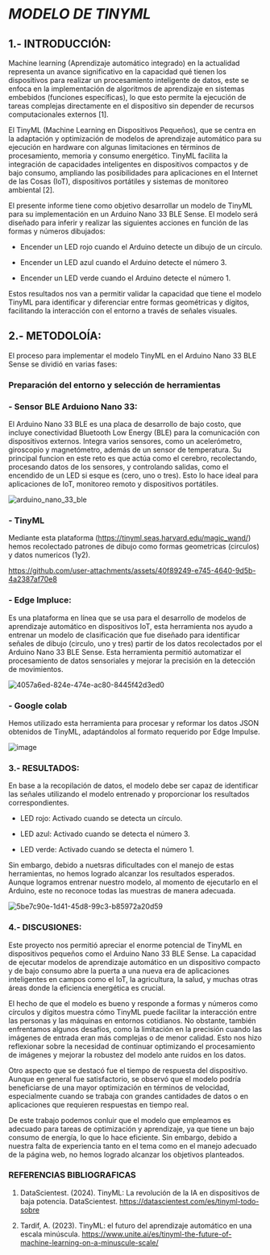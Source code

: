 # *MODELO DE TINYML*

## 1.- INTRODUCCIÓN:
Machine learning (Aprendizaje automático integrado) en la actualidad representa un avance significativo en la capacidad qué tienen los dispositivos para realizar un procesamiento inteligente de datos, este se enfoca en la implementación de algoritmos de aprendizaje en sistemas embebidos (funciones específicas), lo que esto permite la ejecución de tareas complejas directamente en el dispositivo sin depender de recursos computacionales externos [1].

El TinyML (Machine Learning en Dispositivos Pequeños), que se centra en la adaptación y optimización de modelos de aprendizaje automático para su ejecución en hardware con  algunas limitaciones en términos de procesamiento, memoria y consumo energético. TinyML facilita la integración de capacidades inteligentes en dispositivos compactos y de bajo consumo, ampliando las posibilidades para aplicaciones en el Internet de las Cosas (IoT), dispositivos portátiles y sistemas de monitoreo ambiental [2].

El presente informe tiene como objetivo desarrollar un modelo de TinyML para su implementación en un Arduino Nano 33 BLE Sense. El modelo será diseñado para inferir y realizar las siguientes acciones en función de las formas y números dibujados:

- Encender un LED rojo cuando el Arduino detecte un dibujo de un círculo.

- Encender un LED azul cuando el Arduino detecte el número 3.

- Encender un LED verde cuando el Arduino detecte el número 1.

Estos resultados nos van a permitir validar la capacidad  que tiene el modelo TinyML para identificar y diferenciar entre formas geométricas y dígitos, facilitando la interacción con el entorno a través de señales visuales.


## 2.- METODOLOÍA:

El proceso para implementar el modelo TinyML en el Arduino Nano 33 BLE Sense se dividió en varias fases:

### Preparación del entorno y selección de herramientas 

### - Sensor BLE Arduiono Nano 33:

El Arduino Nano 33 BLE es una placa de desarrollo de bajo costo, que incluye conectividad Bluetooth Low Energy (BLE) para la comunicación con dispositivos externos. Integra varios sensores, como un acelerómetro, giroscopio y magnetómetro, además de un sensor de temperatura. Su principal funcion en este reto es que actúa como el cerebro, recolectando, procesando datos de los sensores, y controlando salidas, como el encendido de un LED si esque es (cero, uno o tres). Esto lo hace ideal para aplicaciones de IoT, monitoreo remoto y dispositivos portátiles.


![arduino_nano_33_ble](https://github.com/user-attachments/assets/4b6f48b8-c8b0-475f-88ee-c7fe886641ff)


### - TinyML
 
Mediante esta plataforma (https://tinyml.seas.harvard.edu/magic_wand/) hemos recolectado patrones de dibujo como formas geometricas (circulos) y datos numericos (1y2).

https://github.com/user-attachments/assets/40f89249-e745-4640-9d5b-4a2387af70e8

### - Edge Impluce:

Es una plataforma en línea que se usa para el desarrollo de modelos de aprendizaje automático en dispositivos IoT, esta herramienta nos ayudo a entrenar un modelo de clasificación que fue diseñado para identificar señales de dibujo (circulo, uno y tres) partir de los datos recolectados por el Arduino Nano 33 BLE Sense. Esta herramienta permitió automatizar el procesamiento de datos sensoriales y mejorar la precisión en la detección de movimientos.


![4057a6ed-824e-474e-ac80-8445f42d3ed0](https://github.com/user-attachments/assets/f2914f3e-8a66-4173-8cac-f305f7bedcf1)



### - Google colab

Hemos utilizado esta herramienta para procesar y reformar los datos JSON obtenidos de TinyML, adaptándolos al formato requerido por Edge Impulse.

![image](https://github.com/user-attachments/assets/e86649d4-f1d4-4115-a078-e9b9057dd915)


### 3.- RESULTADOS:

En base a la recopilación de datos, el modelo debe ser capaz de identificar las señales utilizando el modelo entrenado y proporcionar los resultados correspondientes.

- LED rojo: Activado cuando se detecta un círculo.

- LED azul: Activado cuando se detecta el número 3.

- LED verde: Activado cuando se detecta el número 1.


Sin embargo, debido a nuetsras dificultades con el manejo de estas herramientas, no hemos logrado alcanzar los resultados esperados. Aunque logramos entrenar nuestro modelo, al momento de ejecutarlo en el Arduino, este no reconoce todas las muestras de manera adecuada.


![5be7c90e-1d41-45d8-99c3-b85972a20d59](https://github.com/user-attachments/assets/f781a746-e3ef-4712-8303-8ee3183195ba)







### 4.- DISCUSIONES:

Este proyecto nos permitió apreciar el enorme potencial de TinyML en dispositivos pequeños como el Arduino Nano 33 BLE Sense. La capacidad de ejecutar modelos de aprendizaje automático en un dispositivo compacto y de bajo consumo abre la puerta a una nueva era de aplicaciones inteligentes en campos como el IoT, la agricultura, la salud, y muchas otras áreas donde la eficiencia energética es crucial.

El hecho de que el modelo es bueno y responde a formas y números como círculos y dígitos muestra cómo TinyML puede facilitar la interacción entre las personas y las máquinas en entornos cotidianos. No obstante, también enfrentamos algunos desafíos, como la limitación en la precisión cuando las imágenes de entrada eran más complejas o de menor calidad. Esto nos hizo reflexionar sobre la necesidad de continuar optimizando el procesamiento de imágenes y mejorar la robustez del modelo ante ruidos en los datos.

Otro aspecto que se destacó fue el tiempo de respuesta del dispositivo. Aunque en general fue satisfactorio, se observó que el modelo podría beneficiarse de una mayor optimización en términos de velocidad, especialmente cuando se trabaja con grandes cantidades de datos o en aplicaciones que requieren respuestas en tiempo real.

De este trabajo podemos conluir que el modelo que empleamos es adecuado para tareas de optimización y aprendizaje, ya que tiene un bajo consumo de energía, lo que lo hace eficiente. Sin embargo, debido a nuestra falta de experiencia tanto en el tema como en el manejo adecuado de la página web, no hemos logrado alcanzar los objetivos planteados.




### REFERENCIAS BIBLIOGRAFICAS

1. DataScientest. (2024). TinyML: La revolución de la IA en dispositivos de baja potencia. DataScientest. https://datascientest.com/es/tinyml-todo-sobre

2. Tardif, A. (2023). TinyML: el futuro del aprendizaje automático en una escala minúscula. https://www.unite.ai/es/tinyml-the-future-of-machine-learning-on-a-minuscule-scale/



